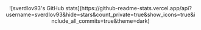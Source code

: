 
<div align="center">
![sverdlov93's GitHub stats](https://github-readme-stats.vercel.app/api?username=sverdlov93&hide=stars&count_private=true&show_icons=true&include_all_commits=true&theme=dark)
</div>
